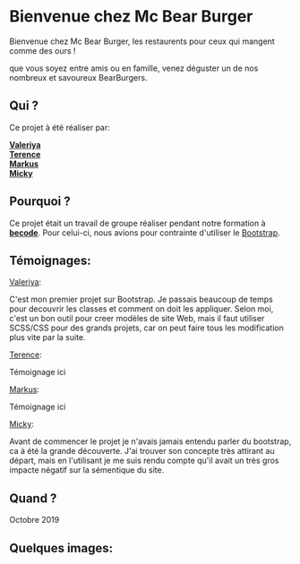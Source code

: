 # Bienvenue chez Mc Bear Burger

Bienvenue chez Mc Bear Burger, les restaurents pour ceux qui mangent comme des ours !   

que vous soyez entre amis ou en famille, venez déguster un de nos nombreux et savoureux BearBurgers. 

## Qui ?

Ce projet à été réaliser par:

[__Valeriya__](https://github.com/ValeriyaKozlova)  
[__Terence__](https://github.com/terencehecq)  
[__Markus__](https://github.com/emilemarkus)  
[__Micky__](https://github.com/MickyCompanie)  

## Pourquoi ?

Ce projet était un travail de groupe réaliser pendant notre formation à [__becode__](https://www.becode.org/index_fr.html). Pour celui-ci, nous avions pour contrainte d'utiliser le [Bootstrap](https://getbootstrap.com/).  

## Témoignages:  
[Valeriya](https://github.com/ValeriyaKozlova):  

C'est mon premier projet sur Bootstrap. Je passais beaucoup de temps pour decouvrir les classes et comment on doit les appliquer.  Selon moi,  c'est un bon outil pour creer modèles de site Web, mais il faut utiliser SCSS/CSS pour des grands projets, car on peut faire tous les modification plus vite par la suite.


[Terence](https://github.com/terencehecq):  

Témoignage ici


[Markus](https://github.com/emilemarkus):  

Témoignage ici

[Micky](https://github.com/MickyCompanie):  

Avant de commencer le projet je n'avais jamais entendu parler du bootstrap, ca à été la grande découverte. J'ai trouver son concepte très attirant au départ, mais en l'utilisant je me suis rendu compte qu'il avait un très gros impacte négatif sur la sémentique du site.

## Quand ?

Octobre 2019

## Quelques images:
